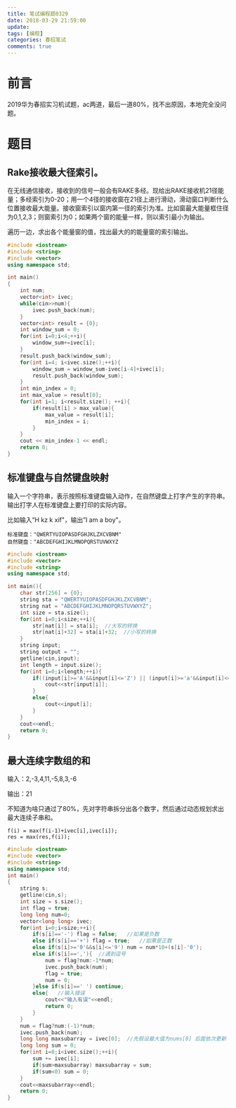 ```yaml
---
title: 笔试编程题0329
date: 2018-03-29 21:59:00
update: 
tags: [编程]
categories: 春招笔试
comments: true
---
```


# 前言

2019华为春招实习机试题，ac两道，最后一道80%，找不出原因，本地完全没问题。

<!--more-->


# 题目

## Rake接收最大径索引。

在无线通信接收，接收到的信号一般会有RAKE多经。现给出RAKE接收机21径能量；多经索引为0-20；用一个4径的接收窗在21径上进行滑动，滑动窗口判断什么位置接收最大能量。接收窗索引以窗内第一径的索引为准。比如窗最大能量框住径为0,1,2,3；则窗索引为0；如果两个窗的能量一样，则以索引最小为输出。

遍历一边，求出各个能量窗的值，找出最大的的能量窗的索引输出。

```C++
#include <iostream>
#include <string>
#include <vector>
using namespace std;

int main()
{
    int num;
    vector<int> ivec;
    while(cin>>num){
        ivec.push_back(num);
    }
    vector<int> result = {0};
    int window_sum = 0;
    for(int i=0;i<4;++i){
        window_sum+=ivec[i];
    }
    result.push_back(window_sum);
    for(int i=4; i<ivec.size();++i){
        window_sum = window_sum-ivec[i-4]+ivec[i];
        result.push_back(window_sum);
    }
    int min_index = 0;
    int max_value = result[0];
    for(int i=1; i<result.size(); ++i){
        if(result[i] > max_value){
            max_value = result[i];
            min_index = i;
        }
    }
    cout << min_index-1 << endl;
    return 0;
}
```

##  标准键盘与自然键盘映射

输入一个字符串，表示按照标准键盘输入动作，在自然键盘上打字产生的字符串。输出打字人在标准键盘上要打印的实际内容。

比如输入“H kz k xif"，输出”I am a boy"。

    标准键盘："QWERTYUIOPASDFGHJKLZXCVBNM"
    自然键盘："ABCDEFGHIJKLMNOPQRSTUVWXYZ

```C++
#include <iostream>
#include <vector>
#include <string>
using namespace std;

int main(){
    char str[256] = {0};
    string sta = "QWERTYUIOPASDFGHJKLZXCVBNM";
    string nat = "ABCDEFGHIJKLMNOPQRSTUVWXYZ";
    int size = sta.size();
    for(int i=0;i<size;++i){
        str[nat[i]] = sta[i];  //大写的转换
        str[nat[i]+32] = sta[i]+32;  //小写的转换
    }
    string input;
    string output = "";
    getline(cin,input);
    int length = input.size();
    for(int i=0;i<length;++i){
        if((input[i]>='A'&&input[i]<='Z') || (input[i]>='a'&&input[i]<='z')){
            cout<<str[input[i]];
        }
        else{
            cout<<input[i];
        }
    }
    cout<<endl;
    return 0;
}
```

## 最大连续字数组的和

输入：2,-3,4,11,-5,8,3,-6

输出：21

不知道为啥只通过了80%，先对字符串拆分出各个数字，然后通过动态规划求出最大连续子串和。

    f(i) = max(f(i-1)+ivec[i],ivec[i]);
    res = max(res,f(i));

```C++
#include <iostream>
#include <vector>
#include <string>
using namespace std;
int main()
{
    string s;
    getline(cin,s);
    int size = s.size();
    int flag = true;
    long long num=0;
    vector<long long> ivec;
    for(int i=0;i<size;++i){
        if(s[i]=='-') flag = false;   //如果是负数
        else if(s[i]=='+') flag = true;   //如果是正数
        else if(s[i]>='0'&&s[i]<='9') num = num*10+(s[i]-'0');
        else if(s[i]==','){  //遇到逗号
            num = flag?num:-1*num;
            ivec.push_back(num);
            flag = true;
            num = 0;
        }else if(s[i]==' ') continue;
        else{   //输入错误
            cout<<"输入有误"<<endl;
            return 0;
        }
    }
    num = flag?num:(-1)*num;
    ivec.push_back(num);
    long long maxsubarray = ivec[0];  //先假设最大值为nums[0] 后面依次更新
    long long sum = 0;
    for(int i=0;i<ivec.size();++i){
        sum += ivec[i];
        if(sum>maxsubarray) maxsubarray = sum;
        if(sum<0) sum = 0;
    }
    cout<<maxsubarray<<endl;
    return 0;
}
```